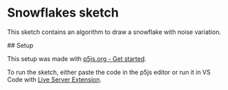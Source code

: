 # Snowflakes sketch

This sketch contains an algorithm to draw a snowflake with noise variation.

## Setup

This setup was made with [p5js.org - Get started](https://p5js.org/get-started/).

To run the sketch, either paste the code in the p5js editor or run it in VS Code with [Live Server Extension](https://marketplace.visualstudio.com/items?itemName=ritwickdey.LiveServer).